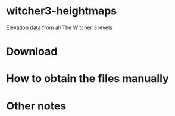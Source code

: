 # witcher3-heightmaps
Elevation data from all The Witcher 3 levels

# Download


# How to obtain the files manually


# Other notes
